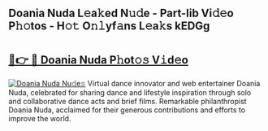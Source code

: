 ## Doania Nuda L𝚎a𝚔ed N𝚞𝚍e - Part-Iib Vi𝚍𝚎o P𝚑𝚘tos - H𝚘𝚝 O𝚗𝚕yf𝚊ns L𝚎a𝚔s kEDGg

# <h2><a href="http://kfe0czl.oniu.top/?m=Doania+Nuda">🔗👉 🔴 Doania Nuda P𝚑ot𝚘𝚜 V𝚒d𝚎o</a></h2>

[![Doania Nuda Nu𝚍e𝚜](https://i.imgur.com/0qMVB7G.gif)](http://kfe0czl.oniu.top/?m=Doania+Nuda)
Virtual dance innovator and web entertainer Doania Nuda, celebrated for sharing dance and lifestyle inspiration through solo and collaborative dance acts and brief films. Remarkable philanthropist Doania Nuda, acclaimed for their generous contributions and efforts to improve the world.  
